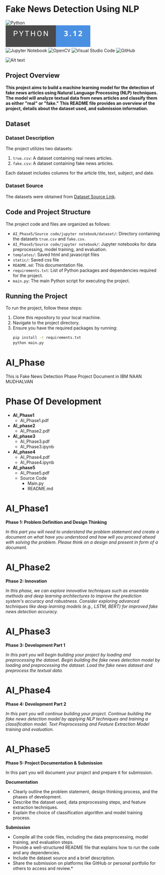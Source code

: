 #  Fake News Detection Using  NLP

![Python](https://img.shields.io/badge/python-3670A0?style=for-the-badge&logo=python&logoColor=ffdd54)<br>
<img title="a title" alt="Alt text" src="https://raw.githubusercontent.com/Abdurrahimgithub/AI_Phase/ca6267eb42122254754c02b82400abbfe7615341/AI_Phase5/Source%20Code/Image/Python-3.12-.svg"><br>
![Jupyter Notebook](https://img.shields.io/badge/jupyter-%23FA0F00.svg?style=for-the-badge&logo=jupyter&logoColor=white)
![OpenCV](https://img.shields.io/badge/opencv-%23white.svg?style=for-the-badge&logo=opencv&logoColor=white)
![Visual Studio Code](https://img.shields.io/badge/Visual%20Studio%20Code-0078d7.svg?style=for-the-badge&logo=visual-studio-code&logoColor=white)
![GitHub](https://img.shields.io/badge/github-%23121011.svg?style=for-the-badge&logo=github&logoColor=white)

<img title="a title" alt="Alt text" src="https://media.licdn.com/dms/image/D5605AQFeAbKNlyhrIw/videocover-low/0/1695299034890?e=2147483647&v=beta&t=5nq9k620cfBSI1hYBXiZNx0hvlrCAb5GBuJef2WL3Zs">

## Project Overview

**This project aims to build a machine learning model for the detection of fake news articles using Natural Language Processing (NLP) techniques. The model will analyze textual data from news articles and classify them as either "real" or "fake." This README file provides an overview of the project, details about the dataset used, and submission information.**

## Dataset

### Dataset Description

The project utilizes two datasets:
1. `true.csv`: A dataset containing real news articles.
2. `fake.csv`: A dataset containing fake news articles.

Each dataset includes columns for the article title, text, subject, and date.

### Dataset Source

The datasets were obtained from [Dataset Source Link](https://www.kaggle.com/datasets/clmentbisaillon/fake-and-real-news-dataset).

## Code and Project Structure

The project code and files are organized as follows:

- `AI_Phase5/Source code/jupyter notebook/dataset/`: Directory containing the datasets `true.csv` and `fake.csv`.
- `AI_Phase5/Source code/jupyter notebook/`: Jupyter notebooks for data preprocessing, model training, and evaluation.
- `templates/`: Saved html and javascript files
-  `static/`: Saved css file
- `README.md`: This documentation file.
- `requirements.txt`: List of Python packages and dependencies required for the project.
- `main.py`: The main Python script for executing the project.

## Running the Project

To run the project, follow these steps:

1. Clone this repository to your local machine.
2. Navigate to the project directory.
3. Ensure you have the required packages by running:
   ```bash
   pip install -r requirements.txt
   python main.py
# AI_Phase
This is Fake News Detection Phase Project Document in IBM NAAN MUDHALVAN

# Phase Of Development 
- **AI_Phase1**
    * AI_Phase1.pdf
- **AI_phase2**
    * AI_Phase2.pdf
- **AI_phase3**
    * AI_Phase3.pdf
    *  AI_Phase3.ipynb      
- **AI_phase4**
    * AI_Phase4.pdf
    * AI_Phase4.ipynb
- **AI_phase5**
    * AI_Phase5.pdf
    * Source Code
        * Main.py
        * README.md

# AI_Phase1
**Phase 1: Problem Definition and Design Thinking** 

*In this part you will need to understand the problem statement and create a document on what have you understood and how will you proceed ahead with solving the problem. Please think on a design and present in form of a document.*

# AI_Phase2
**Phase 2: Innovation**

*In this phase, we can explore innovative techniques such as ensemble methods and deep learning architectures to improve the prediction system's accuracy and robustness.
Consider exploring advanced techniques like deep learning models (e.g., LSTM, BERT) for improved fake news detection accuracy.*

# AI_Phase3
**Phase 3: Development Part 1**

*In this part you will begin building your project by loading and preprocessing the dataset. 
Begin building the fake news detection model by loading and preprocessing the dataset. 
Load the fake news dataset and preprocess the textual data.*

# AI_Phase4
**Phase 4: Development Part 2**

*In this part you will continue building your project. 
Continue building the fake news detection model by applying NLP techniques and training a classification model. 
Text Preprocessing and Feature Extraction 
Model training and evaluation.*

# AI_Phase5

**Phase 5: Project Documentation & Submission**

In this part you will document your project and prepare it for submission.

**Documentation**

- Clearly outline the problem statement, design thinking process, and the phases of development.
- Describe the dataset used, data preprocessing steps, and feature extraction techniques.
- Explain the choice of classification algorithm and model training process.

**Submission**

- Compile all the code files, including the data preprocessing, model training, and evaluation steps.
- Provide a well-structured README file that explains how to run the code and any dependencies.
- Include the dataset source and a brief description.
- Share the submission on platforms like GitHub or personal portfolio for others to access and review.*


